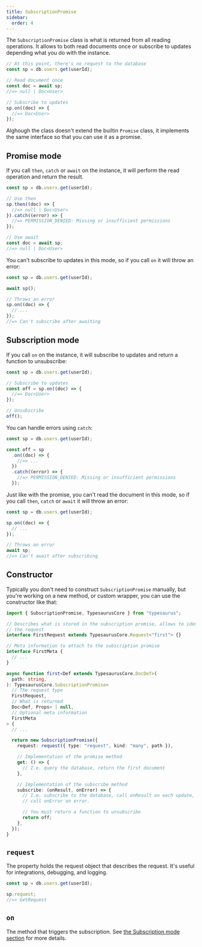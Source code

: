 ```yaml
---
title: SubscriptionPromise
sidebar:
  order: 4
---
```


The `SubscriptionPromise` class is what is returned from all reading operations. It allows to both read documents once or subscribe to updates depending what you do with the instance.

```ts
// At this point, there's no request to the database
const sp = db.users.get(userId);

// Read document once
const doc = await sp;
//=> null | Doc<User>

// Subscribe to updates
sp.on((doc) => {
  //=> Doc<User>
});
```

Alghough the class doesn't extend the builtin `Promise` class, it implements the same interface so that you can use it as a promise.

## Promise mode

If you call `then`, `catch` or `await` on the instance, it will perform the read operation and return the result.

```ts
const sp = db.users.get(userId);

// Use then
sp.then((doc) => {
  //=> null | Doc<User>
}).catch((error) => {
  //=> PERMISSION_DENIED: Missing or insufficient permissions
});

// Use await
const doc = await sp;
//=> null | Doc<User>
```

You can't subscribe to updates in this mode, so if you call `on` it will throw an error:

```ts
const sp = db.users.get(userId);

await sp();

// Throws an error
sp.on((doc) => {
  // ...
});
//=> Can't subscribe after awaiting
```

## Subscription mode

If you call `on` on the instance, it will subscribe to updates and return a function to unsubscribe:

```ts
const sp = db.users.get(userId);

// Subscribe to updates
const off = sp.on((doc) => {
  //=> Doc<User>
});

// Unsubscribe
off();
```

You can handle errors using `catch`:

```ts
const sp = db.users.get(userId);

const off = sp
  .on((doc) => {
    //=> ...
  })
  .catch((error) => {
    //=> PERMISSION_DENIED: Missing or insufficient permissions
  });
```

Just like with the promise, you can't read the document in this mode, so if you call `then`, `catch` or `await` it will throw an error:

```ts
const sp = db.users.get(userId);

sp.on((doc) => {
  // ...
});

// Throws an error
await sp;
//=> Can't await after subscribing
```

## Constructor

Typically you don't need to construct `SubscriptionPromise` manually, but you're working on a new method, or custom wrapper, you can use the constructor like that:

```ts
import { SubscriptionPromise, TypesaurusCore } from "typesaurus";

// Describes what is stored in the subscription promise, allows to identify
// the request
interface FirstRequest extends TypesaurusCore.Request<"first"> {}

// Meta information to attach to the subscription promise
interface FirstMeta {
  // ...
}

async function first<Def extends TypesaurusCore.DocDef>(
  path: string,
): TypesaurusCore.SubscriptionPromise<
  // The request type
  FirstRequest,
  // What is returned
  Doc<Def, Props> | null,
  // Optional meta information
  FirstMeta
> {
  // ...

  return new SubscriptionPromise({
    request: request({ type: "request", kind: "many", path }),

    // Implementation of the promise method
    get: () => {
      // I.e. query the database, return the first document
    },

    // Implementation of the subscribe method
    subscribe: (onResult, onError) => {
      // I.e. subscribe to the database, call onResult on each update,
      // call onError on error.

      // You must return a function to unsubscribe
      return off;
    },
  });
}
```

## `request`

The property holds the request object that describes the request. It's useful for integrations, debugging, and logging.

```ts
const sp = db.users.get(userId);

sp.request;
//=> GetRequest
```

## `on`

The method that triggers the subscription. See [the Subscription mode section](#subscription-mode) for more details.
